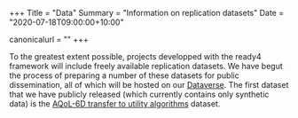 +++
Title = "Data"
Summary = "Information on replication datasets"
Date = "2020-07-18T09:00:00+10:00"

canonicalurl = ""
+++

To the greatest extent possible, projects developped with the ready4 framework will include freely available replication datasets. We have begut the process of preparing a number of these datasets for public dissemination, all of which will be hosted on our [Dataverse](https://dataverse.harvard.edu/dataverse/ready4). The first dataset that we have publicly released (which currently contains only synthetic data) is the [AQoL-6D transfer to utility algorithms](https://doi.org/10.7910/DVN/JC6PTV) dataset.